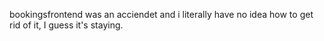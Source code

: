 
bookingsfrontend was an acciendet and i literally have no idea how to get rid of it, I guess it's staying.
